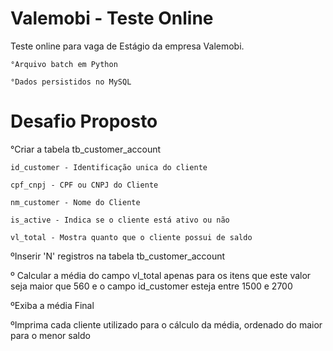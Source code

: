 # Valemobi - Teste Online

Teste online para vaga de Estágio da empresa Valemobi.


    °Arquivo batch em Python

    °Dados persistidos no MySQL

# Desafio Proposto 
°Criar a tabela tb_customer_account 

    id_customer - Identificação unica do cliente
  
    cpf_cnpj - CPF ou CNPJ do Cliente
  
    nm_customer - Nome do Cliente
  
    is_active - Indica se o cliente está ativo ou não
  
    vl_total - Mostra quanto que o cliente possui de saldo 
  
 ºInserir 'N' registros na tabela tb_customer_account 
 
 º Calcular a média do campo vl_total apenas para os itens que este valor seja maior que 560 e o campo id_customer esteja entre 1500 e 2700
 
 ºExiba a média Final
 
 ºImprima cada cliente utilizado para o cálculo da média, ordenado do maior para o menor saldo 
